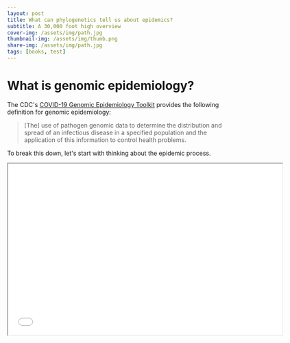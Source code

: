 ```yaml
---
layout: post
title: What can phylogenetics tell us about epidemics?
subtitle: A 30,000 foot high overview
cover-img: /assets/img/path.jpg
thumbnail-img: /assets/img/thumb.png
share-img: /assets/img/path.jpg
tags: [books, test]
---
```


# What is genomic epidemiology?

<!-- The beginning of the COVID-19 pandemic saw an explosion of public scientific communication across various platforms of the Internet. -->
<!-- This was of course catalyzed by the strict measures that many countries began to put in place in early-to-mid 2020 to slow the spread of their local epidemics. -->
<!-- As epidemiologists, virologists, statisticians, and other took to Twitter and other online platforms to share results among one another--bypassing the lengthy academic review process--many researchers began to make their research results easily accessible to the public. -->
<!-- One group for which this explosion of Twitter content became very visible to me personally came through the lens of genomic epidemiology and phylodynamics. -->
<!-- As an early-career researcher, it was very nice for me to be able to immediately see the work being done by some of the leaders of my field of research, and to get to interact with them from time to time in a way that would have been previously very difficult. -->
<!-- It was a great learning opportunity to help me understand the field better, reading updates constantly through the voices of many different people at once. -->
<!-- With that in mind, I thought it may be good to briefly talk about some of the high-level lessons that I learned about how phylogenetic inference can help us understand both the evolution and spread of pathogens. -->

<!-- To that end, I think we should first ask ourselves: -->

The CDC's [COVID-19 Genomic Epidemiology Toolkit](https://www.cdc.gov/amd/pdf/slidesets/toolkitmodule_1.1-508c.pdf) provides the following definition for genomic epidemiology:

> [The] use of pathogen genomic data to determine
> the distribution and spread of an infectious disease in a specified
> population and the application of this information to control health
> problems.

To break this down, let's start with thinking about the epidemic process.

<iframe frame width="640" height="400" marginheight="0" marginwidth="0" src="barneypotter24.github.io/talks/second-year-seminar.html">
  <p>Your browser does not support iframes.</p>
</iframe>
